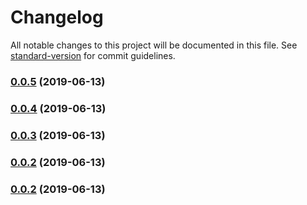 # Changelog

All notable changes to this project will be documented in this file. See [standard-version](https://github.com/conventional-changelog/standard-version) for commit guidelines.

### [0.0.5](https://github.com/anikethsaha/runsc/compare/v0.0.4...v0.0.5) (2019-06-13)



### [0.0.4](https://github.com/anikethsaha/runsc/compare/v0.0.3...v0.0.4) (2019-06-13)



### [0.0.3](https://github.com/anikethsaha/runsc/compare/v0.0.2...v0.0.3) (2019-06-13)



### [0.0.2](https://github.com/anikethsaha/runsc/compare/v0.0.1...v0.0.2) (2019-06-13)


### [0.0.2](https://github.com/anikethsaha/runsc/compare/v0.0.1...v0.0.2) (2019-06-13)
